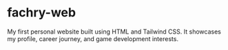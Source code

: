 # fachry-web
My first personal website built using HTML and Tailwind CSS. It showcases my profile, career journey, and game development interests.
